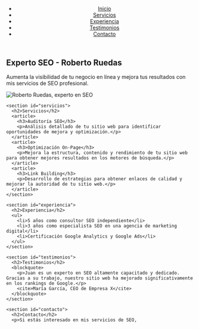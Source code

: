 <html lang="es">
<head>
  <meta charset="UTF-8">
  <meta name="viewport" content="width=device-width, initial-scale=1.0">
  <meta name="description" content="Experto en SEO con años de experiencia ayudando a empresas a mejorar su visibilidad en línea y aumentar sus conversiones">
  <title>Experto SEO - Roberto Ruedas | Consultor SEO Profesional</title>
  <link rel="stylesheet" href="styles.css">
</head>
<body>
  <header>
    <nav>
      <ul>
        <li><a href="#inicio">Inicio</a></li>
        <li><a href="#servicios">Servicios</a></li>
        <li><a href="#experiencia">Experiencia</a></li>
        <li><a href="#testimonios">Testimonios</a></li>
        <li><a href="#contacto">Contacto</a></li>
      </ul>
    </nav>
  </header>
  
  <main>
    <section id="inicio">
      <h1>Experto SEO - Roberto Ruedas</h1>
      <p>Aumenta la visibilidad de tu negocio en línea y mejora tus resultados con mis servicios de SEO profesional.</p>
      <img src="juan-perez.jpg" alt="Roberto Ruedas, experto en SEO">
    </section>
    
    <section id="servicios">
      <h2>Servicios</h2>
      <article>
        <h3>Auditoría SEO</h3>
        <p>Análisis detallado de tu sitio web para identificar oportunidades de mejora y optimización.</p>
      </article>
      <article>
        <h3>Optimización On-Page</h3>
        <p>Mejora la estructura, contenido y rendimiento de tu sitio web para obtener mejores resultados en los motores de búsqueda.</p>
      </article>
      <article>
        <h3>Link Building</h3>
        <p>Desarrollo de estrategias para obtener enlaces de calidad y mejorar la autoridad de tu sitio web.</p>
      </article>
    </section>
    
    <section id="experiencia">
      <h2>Experiencia</h2>
      <ul>
        <li>5 años como consultor SEO independiente</li>
        <li>3 años como especialista SEO en una agencia de marketing digital</li>
        <li>Certificación Google Analytics y Google Ads</li>
      </ul>
    </section>
    
    <section id="testimonios">
      <h2>Testimonios</h2>
      <blockquote>
        <p>Juan es un experto en SEO altamente capacitado y dedicado. Gracias a su trabajo, nuestro sitio web ha mejorado significativamente en los rankings de Google.</p>
        <cite>María García, CEO de Empresa X</cite>
      </blockquote>
    </section>
    
    <section id="contacto">
      <h2>Contacto</h2>
      <p>Si estás interesado en mis servicios de SEO,
